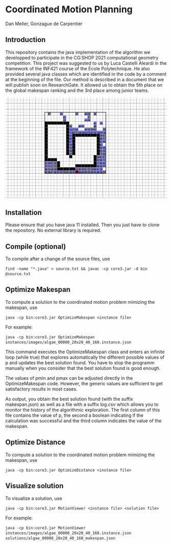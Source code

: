 # Coordinated Motion Planning

Dan Meller, Gonzague de Carpentier

## Introduction

This repository contains the java implementation of the algorithm we developped to participate in the CG:SHOP 2021 computational geometry competition.
This project was suggested to us by Luca Castelli Aleardi in the framework of the INF421 course of the École Polytechnique. He also provided several java classes which are identified in the code by a comment at the beginning of the file.
Our method is described in a document that we will publish soon on ResearchGate. It allowed us to obtain the 5th place on the global makespan ranking and the 3rd place among junior teams.


![](https://github.com/danmlr/coordinated-motion-planning/blob/main/animation.gif)

## Installation

Please ensure that you have java 11 installed. Then you just have to clone the repository. No external library is required.

## Compile (optional)

To compile after a change of the source files, use
```console
find -name "*.java" > source.txt && javac -cp core3.jar -d bin @source.txt
```

## Optimize Makespan

To compute a solution to the coordinated motion problem mimizing the makespan, use

```console
java -cp bin:core3.jar OptimizeMakespan <instance file>
```

For example:

```console
java -cp bin:core3.jar OptimizeMakespan instances/images/algae_00000_20x20_40_160.instance.json
```

This command executes the OptimizeMakespan class and enters an infinite loop (while true) that explores automatically the different possible values of p and updates the best solution found. You have to stop the programm manually when you consider that the best solution found is good enough.

The values of pmin and pmax can be adjusted directly in the OptimizeMakespan code. However, the generic values are sufficient to get satisfactory results in most cases.

As output, you obtain the best solution found (with the suffix makespan.json) as well as a file with a suffix log.csv which allows you to monitor the history of the algorithmic exploration. The first column of this file contains the value of p, the second a boolean indicating if the calculation was successful and the third column indicates the value of the makespan. 

## Optimize Distance

To compute a solution to the coordinated motion problem mimizing the makespan, use

```console
java -cp bin:core3.jar OptimizeDistance <instance file>
```

## Visualize solution

To visualize a solution, use

```console
java -cp bin:core3.jar MotionViewer <instance file> <solution file>
```

For example:

```console
java -cp bin:core3.jar MotionViewer instances/images/algae_00000_20x20_40_160.instance.json solutions/algae_00000_20x20_40_160_makespan.json
```
